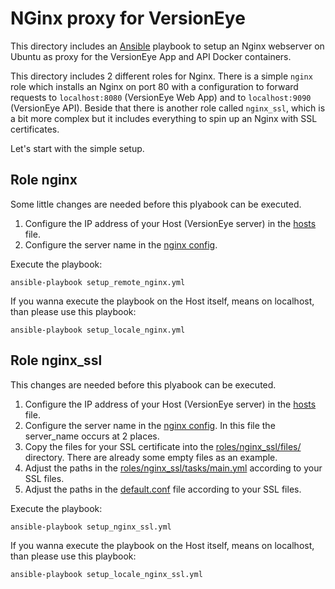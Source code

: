 # NGinx proxy for VersionEye

This directory includes an [Ansible](https://www.ansible.com/) playbook to setup an Nginx webserver on Ubuntu as proxy for the
VersionEye App and API Docker containers.

This directory includes 2 different roles for Nginx. There is a simple `nginx` role which installs an
Nginx on port 80 with a configuration to forward requests to `localhost:8080` (VersionEye Web App) and to
`localhost:9090` (VersionEye API). Beside that there is another role called `nginx_ssl`, which is a bit
more complex but it includes everything to spin up an Nginx with SSL certificates.

Let's start with the simple setup.

## Role nginx

Some little changes are needed before this plyabook can be executed.

 1. Configure the IP address of your Host (VersionEye server) in the [hosts](hosts) file.
 2. Configure the server name in the [nginx config](https://github.com/versioneye/ops_contrib/blob/master/nginx/ansible/roles/nginx/files/default.conf#L15).

Execute the playbook:

```
ansible-playbook setup_remote_nginx.yml
```

If you wanna execute the playbook on the Host itself, means on localhost, than please use this playbook:

```
ansible-playbook setup_locale_nginx.yml
```

## Role nginx_ssl

This changes are needed before this plyabook can be executed.

 1. Configure the IP address of your Host (VersionEye server) in the [hosts](hosts) file.
 2. Configure the server name in the [nginx config](https://github.com/versioneye/ops_contrib/blob/master/nginx/ansible/roles/nginx_ssl/files/default.conf). In this file the server_name occurs at 2 places.
 3. Copy the files for your SSL certificate into the [roles/nginx_ssl/files/](roles/nginx_ssl/files) directory. There are already some empty files as an example.
 4. Adjust the paths in the [roles/nginx_ssl/tasks/main.yml](roles/nginx_ssl/tasks/main.yml) according to your SSL files.
 5. Adjust the paths in the [default.conf](https://github.com/versioneye/ops_contrib/blob/master/nginx/ansible/roles/nginx_ssl/files/default.conf#L23) file according to your SSL files.

Execute the playbook:

```
ansible-playbook setup_nginx_ssl.yml
```

If you wanna execute the playbook on the Host itself, means on localhost, than please use this playbook:

```
ansible-playbook setup_locale_nginx_ssl.yml
```
